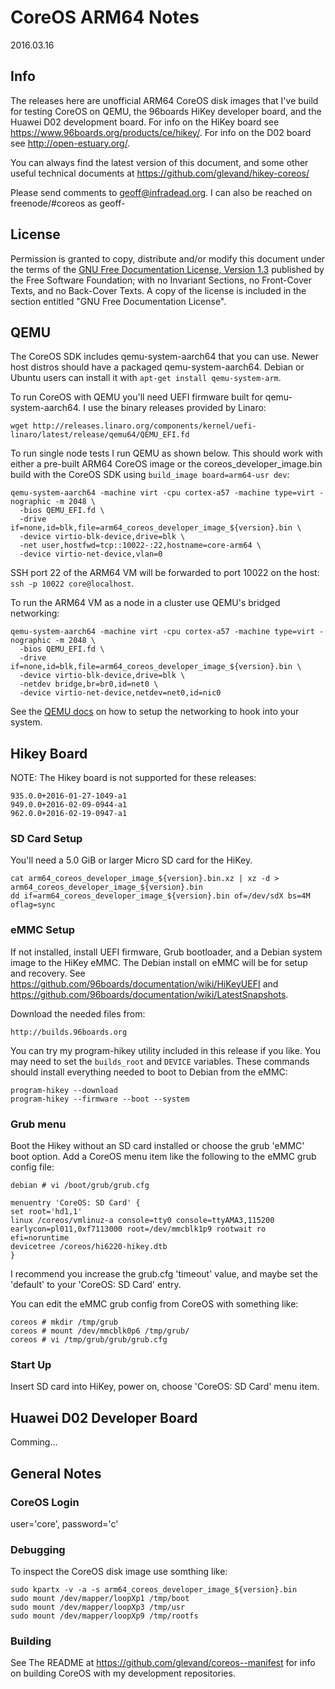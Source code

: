 # CoreOS ARM64 Notes

2016.03.16

## Info

The releases here are unofficial ARM64 CoreOS disk images that I've build for
testing CoreOS on QEMU, the 96boards HiKey developer board, and the Huawei D02
development board.  For info on the HiKey board see 
https://www.96boards.org/products/ce/hikey/.  For info on the D02 board see
http://open-estuary.org/.

You can always find the latest version of this document, and some other useful
technical documents at https://github.com/glevand/hikey-coreos/

Please send comments to <geoff@infradead.org>.  I can also be reached on
freenode/#coreos as geoff-

## License

Permission is granted to copy, distribute and/or modify this document under the
terms of the
[GNU Free Documentation License, Version 1.3](http://www.gnu.org/licenses/fdl-1.3.html)
published by the Free Software Foundation; with no Invariant Sections, no
Front-Cover Texts, and no Back-Cover Texts. A copy of the license is included in
the section entitled "GNU Free Documentation License".

## QEMU

The CoreOS SDK includes qemu-system-aarch64 that you can use.  Newer host
distros should have a packaged qemu-system-aarch64.  Debian or
Ubuntu users can install it with ```apt-get install qemu-system-arm```.

To run CoreOS with QEMU you'll need UEFI firmware built for qemu-system-aarch64.
I use the binary releases provided by Linaro:

    wget http://releases.linaro.org/components/kernel/uefi-linaro/latest/release/qemu64/QEMU_EFI.fd

To run single node tests I run QEMU as shown below.  This should work with
either a pre-built ARM64 CoreOS image or the coreos_developer_image.bin build
with the CoreOS SDK using ```build_image board=arm64-usr dev```:

    qemu-system-aarch64 -machine virt -cpu cortex-a57 -machine type=virt -nographic -m 2048 \
      -bios QEMU_EFI.fd \
      -drive if=none,id=blk,file=arm64_coreos_developer_image_${version}.bin \
      -device virtio-blk-device,drive=blk \
      -net user,hostfwd=tcp::10022-:22,hostname=core-arm64 \
      -device virtio-net-device,vlan=0

SSH port 22 of the ARM64 VM will be forwarded to port 10022 on the host:
```ssh -p 10022 core@localhost```.

To run the ARM64 VM as a node in a cluster use QEMU's bridged networking:

    qemu-system-aarch64 -machine virt -cpu cortex-a57 -machine type=virt -nographic -m 2048 \
      -bios QEMU_EFI.fd \
      -drive if=none,id=blk,file=arm64_coreos_developer_image_${version}.bin \
      -device virtio-blk-device,drive=blk \
      -netdev bridge,br=br0,id=net0 \
      -device virtio-net-device,netdev=net0,id=nic0

See the [QEMU docs](http://wiki.qemu.org/Manual) on how to setup the networking
to hook into your system.

## Hikey Board

NOTE: The Hikey board is not supported for these releases:

    935.0.0+2016-01-27-1049-a1
    949.0.0+2016-02-09-0944-a1
    962.0.0+2016-02-19-0947-a1

### SD Card Setup

You'll need a 5.0 GiB or larger Micro SD card for the HiKey.

    cat arm64_coreos_developer_image_${version}.bin.xz | xz -d > arm64_coreos_developer_image_${version}.bin
    dd if=arm64_coreos_developer_image_${version}.bin of=/dev/sdX bs=4M oflag=sync

### eMMC Setup

If not installed, install UEFI firmware, Grub bootloader, and a Debian system
image to the HiKey eMMC.  The Debian install on eMMC will be for setup and
recovery.  See https://github.com/96boards/documentation/wiki/HiKeyUEFI and
https://github.com/96boards/documentation/wiki/LatestSnapshots.

Download the needed files from:

    http://builds.96boards.org

You can try my program-hikey utility included in this release if you like.
You may need to set the ```builds_root``` and ```DEVICE``` variables.  These
commands should install everything needed to boot to Debian from the eMMC:

    program-hikey --download
    program-hikey --firmware --boot --system

### Grub menu

Boot the Hikey without an SD card installed or choose the grub 'eMMC' boot
option.  Add a CoreOS menu item like the following to the eMMC grub config file:

    debian # vi /boot/grub/grub.cfg

    menuentry 'CoreOS: SD Card' {
    set root='hd1,1'
    linux /coreos/vmlinuz-a console=tty0 console=ttyAMA3,115200 earlycon=pl011,0xf7113000 root=/dev/mmcblk1p9 rootwait ro efi=noruntime
    devicetree /coreos/hi6220-hikey.dtb
    }

I recommend you increase the grub.cfg 'timeout' value, and maybe set the
'default' to your 'CoreOS: SD Card' entry.

You can edit the eMMC grub config from CoreOS with something like:

    coreos # mkdir /tmp/grub
    coreos # mount /dev/mmcblk0p6 /tmp/grub/
    coreos # vi /tmp/grub/grub/grub.cfg

### Start Up

Insert SD card into HiKey, power on, choose 'CoreOS: SD Card' menu item.

## Huawei D02 Developer Board

Comming...

## General Notes

### CoreOS Login

  user='core', password='c'

### Debugging

To inspect the CoreOS disk image use somthing like:

    sudo kpartx -v -a -s arm64_coreos_developer_image_${version}.bin
    sudo mount /dev/mapper/loopXp1 /tmp/boot
    sudo mount /dev/mapper/loopXp3 /tmp/usr
    sudo mount /dev/mapper/loopXp9 /tmp/rootfs

### Building

See The README at https://github.com/glevand/coreos--manifest for info on
building CoreOS with my development repositories.
